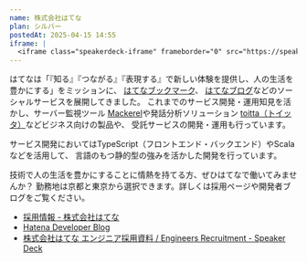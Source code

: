 ```yaml
---
name: 株式会社はてな
plan: シルバー
postedAt: 2025-04-15 14:55
iframe: |
  <iframe class="speakerdeck-iframe" frameborder="0" src="https://speakerdeck.com/player/73919842c53c4af3a7d4025702e399fc" title="株式会社はてな エンジニア採用資料 / Engineers Recruitment" allowfullscreen="true" style="border: 0px; background: padding-box padding-box rgba(0, 0, 0, 0.1); margin: 0px; padding: 0px; border-radius: 6px; box-shadow: rgba(0, 0, 0, 0.2) 0px 5px 40px; width: 100%; height: auto; aspect-ratio: 560 / 315;" data-ratio="1.7777777777777777"></iframe>
---
```


<p>
はてなは「『知る』『つながる』『表現する』で新しい体験を提供し、人の生活を豊かにする」をミッションに、
<a href="http://b.hatena.ne.jp/">はてなブックマーク</a>、
<a href="http://hatenablog.com/">はてなブログ</a>などのソーシャルサービスを展開してきました。
これまでのサービス開発・運用知見を活かし、サーバー監視ツール
<a href="https://mackerel.io/ja/">Mackerel</a>や発話分析ソリューション
<a href="https://ja.toitta.com/">toitta（トイッタ）</a>などビジネス向けの製品や、
受託サービスの開発・運用も行っています。
</p>

<p>
サービス開発においてはTypeScript（フロントエンド・バックエンド）やScalaなどを活用して、
言語のもつ静的型の強みを活かした開発を行っています。
</p>

<p>
技術で人の生活を豊かにすることに情熱を持てる方、ぜひはてなで働いてみませんか？
勤務地は京都と東京から選択できます。詳しくは採用ページや開発者ブログをご覧ください。
</p>

<ul>
  <li><a href="https://hatenacorp.jp/recruit/">採用情報 - 株式会社はてな</a></li>
  <li><a href="https://developer.hatenastaff.com/">Hatena Developer Blog</a></li>
  <li><a href="https://speakerdeck.com/hatena/engineers-recruitment">株式会社はてな エンジニア採用資料 / Engineers Recruitment - Speaker Deck</a></li>
</ul>
